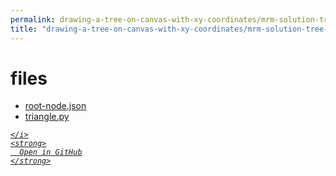 ```yaml
---
permalink: drawing-a-tree-on-canvas-with-xy-coordinates/mrm-solution-tree---ep/files
title: "drawing-a-tree-on-canvas-with-xy-coordinates/mrm-solution-tree---ep/files"
---
```


# files
<ul>
  <li>
    <a href="root-node.json">
      root-node.json
    </a>
  </li>
  <li>
    <a href="triangle.py">
      triangle.py
    </a>
  </li>
</ul>
<div class="social open-gh-btn my-4">
  <a class="btn btn-github" href="https://github.com/tobiasbriones/blog/tree/main/representation/repsymo/2dp/mrm/feat/drawing-a-tree-on-canvas-with-xy-coordinates/mrm-solution-tree---ep/files" target="_blank">
    <i class="fab fa-github">
      
    </i>
    <strong>
      Open in GitHub
    </strong>
  </a>
</div>